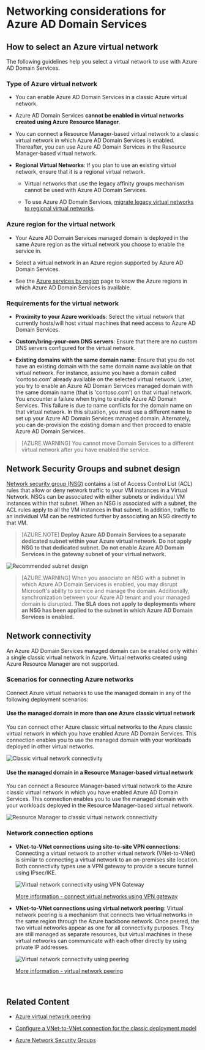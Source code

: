<properties
	pageTitle="Azure AD Domain Services: Networking guidelines | Microsoft Azure"
	description="Networking considerations for Azure Active Directory Domain Services"
	services="active-directory-ds"
	documentationCenter=""
	authors="mahesh-unnikrishnan"
	manager="stevenpo"
	editor="curtand"/>

<tags
	ms.service="active-directory-ds"
	ms.workload="identity"
	ms.tgt_pltfrm="na"
	ms.devlang="na"
	ms.topic="article"
	ms.date="09/20/2016"
	ms.author="maheshu"/>

# Networking considerations for Azure AD Domain Services

## How to select an Azure virtual network
The following guidelines help you select a virtual network to use with Azure AD Domain Services.

### Type of Azure virtual network

- You can enable Azure AD Domain Services in a classic Azure virtual network.

- Azure AD Domain Services **cannot be enabled in virtual networks created using Azure Resource Manager**.

- You can connect a Resource Manager-based virtual network to a classic virtual network in which Azure AD Domain Services is enabled. Thereafter, you can use Azure AD Domain Services in the Resource Manager-based virtual network.

- **Regional Virtual Networks**: If you plan to use an existing virtual network, ensure that it is a regional virtual network.

    - Virtual networks that use the legacy affinity groups mechanism cannot be used with Azure AD Domain Services.

	- To use Azure AD Domain Services, [migrate legacy virtual networks to regional virtual networks](../virtual-network/virtual-networks-migrate-to-regional-vnet.md).


### Azure region for the virtual network

- Your Azure AD Domain Services managed domain is deployed in the same Azure region as the virtual network you choose to enable the service in.

- Select a virtual network in an Azure region supported by Azure AD Domain Services.

- See the [Azure services by region](https://azure.microsoft.com/regions/#services/) page to know the Azure regions in which Azure AD Domain Services is available.


### Requirements for the virtual network

- **Proximity to your Azure workloads**: Select the virtual network that currently hosts/will host virtual machines that need access to Azure AD Domain Services.

- **Custom/bring-your-own DNS servers**: Ensure that there are no custom DNS servers configured for the virtual network.

- **Existing domains with the same domain name**: Ensure that you do not have an existing domain with the same domain name available on that virtual network. For instance, assume you have a domain called 'contoso.com' already available on the selected virtual network. Later, you try to enable an Azure AD Domain Services managed domain with the same domain name (that is 'contoso.com') on that virtual network. You encounter a failure when trying to enable Azure AD Domain Services. This failure is due to name conflicts for the domain name on that virtual network. In this situation, you must use a different name to set up your Azure AD Domain Services managed domain. Alternately, you can de-provision the existing domain and then proceed to enable Azure AD Domain Services.

> [AZURE.WARNING] You cannot move Domain Services to a different virtual network after you have enabled the service.


## Network Security Groups and subnet design
[Network security group (NSG)](../virtual-network/virtual-networks-nsg.md) contains a list of Access Control List (ACL) rules that allow or deny network traffic to your VM instances in a Virtual Network. NSGs can be associated with either subnets or individual VM instances within that subnet. When an NSG is associated with a subnet, the ACL rules apply to all the VM instances in that subnet. In addition, traffic to an individual VM can be restricted further by associating an NSG directly to that VM.

> [AZURE.NOTE] **Deploy Azure AD Domain Services to a separate dedicated subnet within your Azure virtual network. Do not apply NSG to that dedicated subnet. Do not enable Azure AD Domain Services in the gateway subnet of your virtual network.**

![Recommended subnet design](./media/active-directory-domain-services-design-guide/vnet-subnet-design.png)

> [AZURE.WARNING] When you associate an NSG with a subnet in which Azure AD Domain Services is enabled, you may disrupt Microsoft's ability to service and manage the domain. Additionally, synchronization between your Azure AD tenant and your managed domain is disrupted. **The SLA does not apply to deployments where an NSG has been applied to the subnet in which Azure AD Domain Services is enabled.**


## Network connectivity
An Azure AD Domain Services managed domain can be enabled only within a single classic virtual network in Azure. Virtual networks created using Azure Resource Manager are not supported.

### Scenarios for connecting Azure networks
Connect Azure virtual networks to use the managed domain in any of the following deployment scenarios:

#### Use the managed domain in more than one Azure classic virtual network
You can connect other Azure classic virtual networks to the Azure classic virtual network in which you have enabled Azure AD Domain Services. This connection enables you to use the managed domain with your workloads deployed in other virtual networks.

![Classic virtual network connectivity](./media/active-directory-domain-services-design-guide/classic-vnet-connectivity.png)

#### Use the managed domain in a Resource Manager-based virtual network
You can connect a Resource Manager-based virtual network to the Azure classic virtual network in which you have enabled Azure AD Domain Services. This connection enables you to use the managed domain with your workloads deployed in the Resource Manager-based virtual network.

![Resource Manager to classic virtual network connectivity](./media/active-directory-domain-services-design-guide/classic-arm-vnet-connectivity.png)


### Network connection options

- **VNet-to-VNet connections using site-to-site VPN connections**: Connecting a virtual network to another virtual network (VNet-to-VNet) is similar to connecting a virtual network to an on-premises site location. Both connectivity types use a VPN gateway to provide a secure tunnel using IPsec/IKE.

	![Virtual network connectivity using VPN Gateway](./media/active-directory-domain-services-design-guide/vnet-connection-vpn-gateway.jpg)

    [More information - connect virtual networks using VPN gateway](../vpn-gateway/virtual-networks-configure-vnet-to-vnet-connection.md)


- **VNet-to-VNet connections using virtual network peering**: Virtual network peering is a mechanism that connects two virtual networks in the same region through the Azure backbone network. Once peered, the two virtual networks appear as one for all connectivity purposes. They are still managed as separate resources, but virtual machines in these virtual networks can communicate with each other directly by using private IP addresses.

    ![Virtual network connectivity using peering](./media/active-directory-domain-services-design-guide/vnet-peering.png)

	[More information - virtual network peering](../virtual-network/virtual-network-peering-overview.md)



<br>

## Related Content

- [Azure virtual network peering](../virtual-network/virtual-network-peering-overview.md)

- [Configure a VNet-to-VNet connection for the classic deployment model](../vpn-gateway/virtual-networks-configure-vnet-to-vnet-connection.md)

- [Azure Network Security Groups](../virtual-network/virtual-networks-nsg.md)
